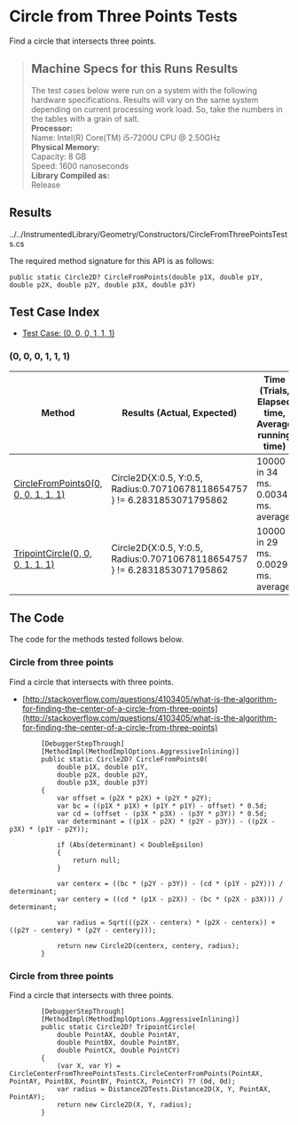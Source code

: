 # Circle from Three Points Tests

Find a circle that intersects three points.

> ## Machine Specs for this Runs Results
> The test cases below were run on a system with the following hardware specifications. Results will vary on the same system depending on current processing work load. So, take the numbers in the tables with a grain of salt.  
> **Processor:**  
> Name: Intel(R) Core(TM) i5-7200U CPU @ 2.50GHz  
  > **Physical Memory:**  
> Capacity: 8 GB  
> Speed: 1600 nanoseconds  
  > **Library Compiled as:**  
> Release  

## Results

../../InstrumentedLibrary/Geometry/Constructors/CircleFromThreePointsTests.cs

The required method signature for this API is as follows:

```CSharp
public static Circle2D? CircleFromPoints(double p1X, double p1Y, double p2X, double p2Y, double p3X, double p3Y)
```

## Test Case Index

- [Test Case: (0, 0, 0, 1, 1, 1)](#0,-0,-0,-1,-1,-1)

### (0, 0, 0, 1, 1, 1)

| Method | Results (Actual, Expected) | Time (Trials, Elapsed time, Average running time) | Notes |
|---|---|---|---|
| [CircleFromPoints0(0, 0, 0, 1, 1, 1)](#Circle-from-three-points) | Circle2D{X:0.5, Y:0.5, Radius:0.70710678118654757 } != 6.2831853071795862 | 10000 in 34 ms. 0.0034 ms. average | Circle test case. |
| [TripointCircle(0, 0, 0, 1, 1, 1)](#Circle-from-three-points) | Circle2D{X:0.5, Y:0.5, Radius:0.70710678118654757 } != 6.2831853071795862 | 10000 in 29 ms. 0.0029 ms. average | Circle test case. |

## The Code

The code for the methods tested follows below.

### Circle from three points

Find a circle that intersects with three points.  
- [http://stackoverflow.com/questions/4103405/what-is-the-algorithm-for-finding-the-center-of-a-circle-from-three-points](http://stackoverflow.com/questions/4103405/what-is-the-algorithm-for-finding-the-center-of-a-circle-from-three-points)

```CSharp
        [DebuggerStepThrough]
        [MethodImpl(MethodImplOptions.AggressiveInlining)]
        public static Circle2D? CircleFromPoints0(
            double p1X, double p1Y,
            double p2X, double p2Y,
            double p3X, double p3Y)
        {
            var offset = (p2X * p2X) + (p2Y * p2Y);
            var bc = ((p1X * p1X) + (p1Y * p1Y) - offset) * 0.5d;
            var cd = (offset - (p3X * p3X) - (p3Y * p3Y)) * 0.5d;
            var determinant = ((p1X - p2X) * (p2Y - p3Y)) - ((p2X - p3X) * (p1Y - p2Y));

            if (Abs(determinant) < DoubleEpsilon)
            {
                return null;
            }

            var centerx = ((bc * (p2Y - p3Y)) - (cd * (p1Y - p2Y))) / determinant;
            var centery = ((cd * (p1X - p2X)) - (bc * (p2X - p3X))) / determinant;

            var radius = Sqrt(((p2X - centerx) * (p2X - centerx)) + ((p2Y - centery) * (p2Y - centery)));

            return new Circle2D(centerx, centery, radius);
        }
```

### Circle from three points

Find a circle that intersects with three points.  

```CSharp
        [DebuggerStepThrough]
        [MethodImpl(MethodImplOptions.AggressiveInlining)]
        public static Circle2D? TripointCircle(
            double PointAX, double PointAY,
            double PointBX, double PointBY,
            double PointCX, double PointCY)
        {
            (var X, var Y) = CircleCenterFromThreePointsTests.CircleCenterFromPoints(PointAX, PointAY, PointBX, PointBY, PointCX, PointCY) ?? (0d, 0d);
            var radius = Distance2DTests.Distance2D(X, Y, PointAX, PointAY);
            return new Circle2D(X, Y, radius);
        }
```

